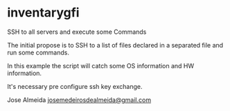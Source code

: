 # inventarygfi
SSH to all servers and execute some Commands

The initial propose is to SSH to a list of files declared in a separated file and run some commands.

In this example the script will catch some OS information and HW information.

It's necessary pre configure ssh key exchange.

Jose Almeida
josemedeirosdealmeida@gmail.com
